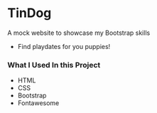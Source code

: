 # TinDog
A mock website to showcase my Bootstrap skills

- Find playdates for you puppies!

### What I Used In this Project

- HTML
- CSS
- Bootstrap
- Fontawesome

